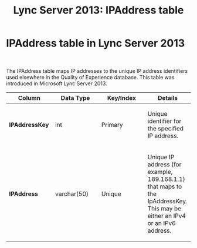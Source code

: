 ﻿---
title: 'Lync Server 2013: IPAddress table'
TOCTitle: IPAddress table
ms:assetid: 8ec018b9-158e-4bbe-ad46-869e60315555
ms:mtpsurl: https://technet.microsoft.com/en-us/library/JJ205077(v=OCS.15)
ms:contentKeyID: 48184771
ms.date: 07/23/2014
mtps_version: v=OCS.15
---

# IPAddress table in Lync Server 2013

 


The IPAddress table maps IP addresses to the unique IP address identifiers used elsewhere in the Quality of Experience database. This table was introduced in Microsoft Lync Server 2013.


<table>
<colgroup>
<col style="width: 25%" />
<col style="width: 25%" />
<col style="width: 25%" />
<col style="width: 25%" />
</colgroup>
<thead>
<tr class="header">
<th><strong>Column</strong></th>
<th><strong>Data Type</strong></th>
<th><strong>Key/Index</strong></th>
<th><strong>Details</strong></th>
</tr>
</thead>
<tbody>
<tr class="odd">
<td><p><strong>IPAddressKey</strong></p></td>
<td><p>int</p></td>
<td><p>Primary</p></td>
<td><p>Unique identifier for the specified IP address.</p></td>
</tr>
<tr class="even">
<td><p><strong>IPAddress</strong></p></td>
<td><p>varchar(50)</p></td>
<td><p>Unique</p></td>
<td><p>Unique IP address (for example, 189.168.1.1) that maps to the IpAddressKey. This may be either an IPv4 or an IPv6 address.</p></td>
</tr>
</tbody>
</table>

